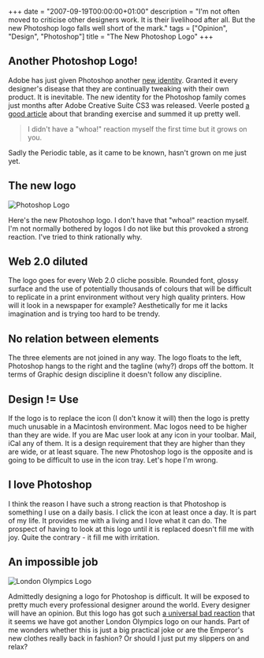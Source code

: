 +++
date = "2007-09-19T00:00:00+01:00"
description = "I'm not often moved to criticise other designers work. It is their livelihood after all. But the new Photoshop logo falls well short of the mark."
tags = ["Opinion", "Design", "Photoshop"]
title = "The New Photoshop Logo"
+++

## Another Photoshop Logo!

Adobe has just given Photoshop another [new identity][1]. Granted it every
designer's disease that they are continually tweaking with their own product. It
is inevitable. The new identity for the Photoshop family comes just months after
Adobe Creative Suite CS3 was released. Veerle posted [a good article][2] about
that branding exercise and summed it up pretty well.

> I didn't have a "whoa!" reaction myself the first time but it grows on you.

Sadly the Periodic table, as it came to be known, hasn't grown on me just yet.

## The new logo

![Photoshop Logo][3]

Here's the new Photoshop logo. I don't have that "whoa!" reaction myself. I'm
not normally bothered by logos I do not like but this provoked a strong
reaction. I've tried to think rationally why.

## Web 2.0 diluted

The logo goes for every Web 2.0 cliche possible. Rounded font, glossy surface
and the use of potentially thousands of colours that will be difficult to
replicate in a print environment without very high quality printers. How will it
look in a newspaper for example? Aesthetically for me it lacks imagination and
is trying too hard to be trendy.

## No relation between elements

The three elements are not joined in any way. The logo floats to the left,
Photoshop hangs to the right and the tagline (why?) drops off the bottom. It
terms of Graphic design discipline it doesn't follow any discipline.

## Design != Use

If the logo is to replace the icon (I don't know it will) then the logo is
pretty much unusable in a Macintosh environment. Mac logos need to be higher
than they are wide. If you are Mac user look at any icon in your toolbar. Mail,
iCal any of them. It is a design requirement that they are higher than they are
wide, or at least square. The new Photoshop logo is the opposite and is going to
be difficult to use in the icon tray. Let's hope I'm wrong.

## I love Photoshop

I think the reason I have such a strong reaction is that Photoshop is something
I use on a daily basis. I click the icon at least once a day. It is part of my
life. It provides me with a living and I love what it can do. The prospect of
having to look at this logo until it is replaced doesn't fill me with joy. Quite
the contrary - it fill me with irritation.

## An impossible job

![London Olympics Logo][4]

Admittedly designing a logo for Photoshop is difficult. It will be exposed to
pretty much every professional designer around the world. Every designer will
have an opinion. But this logo has got such [a universal bad reaction][5] that
it seems we have got another London Olympics logo on our hands. Part of me
wonders whether this is just a big practical joke or are the Emperor's new
clothes really back in fashion? Or should I just put my slippers on and relax?

[1]: http://www.adobe.com/products/photoshop/index.html
[2]: http://veerle.duoh.com/blog/comments/the_new_adobe_icons_and_branding/
[3]: /images/articles/ps_logo_228x52.gif
[4]: /images/articles/london_2012.gif
[5]: http://blogs.adobe.com/jnack/2007/09/photoshop_gets.html
